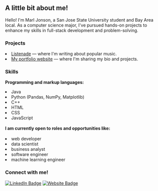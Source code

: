 <!--
**marljonson/marljonson** is a ✨ _special_ ✨ repository because its `README.md` (this file) appears on your GitHub profile.

Here are some ideas to get you started:

- 🔭 I’m currently working on ...
- 🌱 I’m currently learning ...
- 👯 I’m looking to collaborate on ...
- 🤔 I’m looking for help with ...
- 💬 Ask me about ...
- 📫 How to reach me: ...
- 😄 Pronouns: ...
- ⚡ Fun fact: ...
-->

## A little bit about me!
Hello! I'm Marl Jonson, a San Jose State University student and Bay Area local. As a computer science major, I've pursued hands-on projects to enhance my skills in full-stack development and problem-solving.

### Projects
<li><a href="https://listenade.com/">Listenade</a> — where I'm writing about popular music.</li>
<li><a href="https://marljonson.com/">My portfolio website</a> — where I'm sharing my bio and projects.</li>

### Skills
<b>Programming and markup languages:</b>
<li>Java</li>
<li>Python (Pandas, NumPy, Matplotlib)</li>
<li>C++</li>
<li>HTML</li>
<li>CSS</li>
<li>JavaScript</li>
<br>
<b>I am currently open to roles and opportunities like:</b>
<br>
<br>
<li>web developer</li>
<li>data scientist</li>
<li>business analyst</li>
<li>software engineer</li>
<li>machine learning engineer</li>

### Connect with me!
[![LinkedIn Badge](https://img.shields.io/badge/LinkedIn-0077B5?style=for-the-badge&logo=linkedin&logoColor=white)](https://www.linkedin.com/in/marljonson/)
[![Website Badge](https://img.shields.io/badge/website-000000?style=for-the-badge)](https://marljonson.com)
